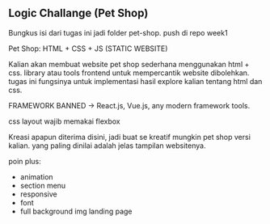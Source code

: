 ## Logic Challange (Pet Shop)

Bungkus isi dari tugas ini jadi folder pet-shop. push di repo week1

Pet Shop: HTML + CSS + JS (STATIC WEBSITE)

Kalian akan membuat website pet shop sederhana menggunakan html + css. library atau tools frontend untuk mempercantik website dibolehkan. tugas ini fungsinya untuk implementasi hasil explore kalian tentang html dan css.

FRAMEWORK BANNED -> React.js, Vue.js, any modern framework tools.

css layout wajib memakai flexbox

Kreasi apapun diterima disini, jadi buat se kreatif mungkin pet shop versi kalian. yang paling dinilai adalah jelas tampilan websitenya.

poin plus:
- animation
- section menu
- responsive
- font
- full background img landing page

